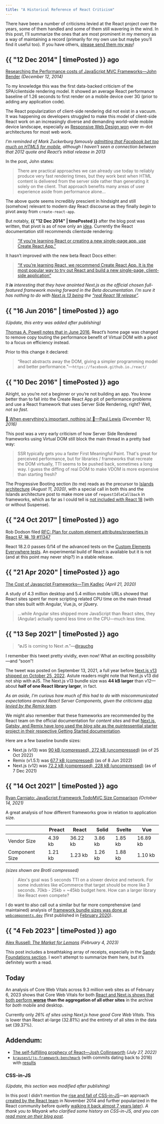 ```yaml
---
title: "A Historical Reference of React Criticism"
---
```

There have been a number of criticisms levied at the React project over the years, some of them handled and some of them still wavering in the wind. In this post, I’ll summarize the ones that are most prominent in my memory as a way of maintaining a record (primarily for my own use but maybe you’ll find it useful too). If you have others, [please send them my way](https://fediverse.zachleat.com/@zachleat)!

## {{ "12 Dec 2014" | timePosted }} ago

[Researching the Performance costs of JavaScript MVC Frameworks—John Bender](https://www.filamentgroup.com/lab/mv-initial-load-times/) _(December 12, 2014)_

To my knowledge this was the first data-backed criticism of the SPA/clientside rendering model. It showed an average React performance baseline of 1.26 seconds to first render on a mobile device over 3G (prior to adding any application code).

The React popularization of client-side rendering did not exist in a vacuum. It was happening _as_ developers struggled to make this model of client-side React work on an increasingly diverse and demanding world-wide mobile device landscape, especially as [Responsive Web Design won](https://www.zachleat.com/twitter/1262795599390420994) over m-dot architectures for most web work.

<div class="livedemo" data-demo-label="Side Note">

_I’m reminded of Mark Zuckerburg famously [admitting that Facebook bet _too much_ on HTML5 for mobile](https://www.youtube.com/watch?v=GBp_xCGIATk), although I haven’t seen a connection between that 2012 quote and React’s initial release in 2013_

</div>

In the post, John states:

> There are practical approaches we can already use today to reliably produce very fast rendering times, but they work best when HTML content is delivered from the server side rather than generating it solely on the client. That approach benefits many areas of user experience aside from performance alone…

The above quote seems incredibly prescient in hindsight and still (somehow) relevant to modern day React discourse as they finally _begin_ to pivot away from `create-react-app`.

But notably, **{{ "12 Dec 2014" | timePosted }}** after the blog post was written, that pivot is as of now only an [idea](https://github.com/reactjs/reactjs.org/pull/5487#issuecomment-1409720741). Currently the React documentation still recommends clientside rendering:

> [“If you’re learning React or creating a new single-page app, use Create React App.”](https://reactjs.org/docs/create-a-new-react-app.html#recommended-toolchains)

It hasn’t improved with the new beta React Docs either:

> [“If you’re learning React, we recommend Create React App. It is the most popular way to try out React and build a new single-page, client-side application”](https://beta.reactjs.org/learn/start-a-new-react-project)

<div class="livedemo" data-demo-label="Side Note">

_It **is** interesting that they have anointed Next.js as the official chosen full-featured framework moving forward in the Beta documentation. I’m sure it has nothing to do with [Next.js 13 being](https://twitter.com/RyanCarniato/status/1584973099740499968) the [“real React 18 release”](https://twitter.com/acdlite/status/1549853625673023488)._

</div>

## {{ "16 Jun 2016" | timePosted }} ago

_(Update, this entry was added after publishing)_

[Thomas A. Powell notes that in June 2016](https://fosstodon.org/@thomasapowell/109819540720439366), React’s home page was changed to remove copy touting the performance benefit of Virtual DOM with a pivot to a focus on efficiency instead.

Prior to this change it declared:

> “React abstracts away the DOM, giving a simpler programming model and better performance.”—`https://facebook.github.io./react/`

## {{ "10 Dec 2016" | timePosted }} ago

Alright, so you’re _not_ a beginner or you’re not building an app. You know better than to fall into the Create React App pit of performance problems and use a React framework that uses Server Side Rendering, right? Well, _not so fast_.

[🌟 When everything's important, nothing is! 🌟—Paul Lewis](https://aerotwist.com/blog/when-everything-is-important-nothing-is/) _(December 10, 2016)_

This post was a very early criticism of how Server Side Rendered frameworks using Virtual DOM still block the main thread in a pretty bad way:

> SSR typically gets you a faster First Meaningful Paint. That's great for perceived performance, but for libraries / frameworks that recreate the DOM virtually, TTI seems to be pushed back, sometimes a long way. I guess the diffing of real DOM to make VDOM is more expensive than starting fresh?

The Progressive Booting section (to me) reads as the precursor to [Islands architecture](https://jasonformat.com/islands-architecture/) _(August 11, 2020)_, with a special call in both this and the Islands architecture post to make more use of `requestIdleCallback` in frameworks, which as far as I could tell is [not included with React 18](https://github.com/facebook/react/issues/21662#issuecomment-859671432) (with or without Suspense).

## {{ "24 Oct 2017" | timePosted }} ago

Rob Dodson filed [RFC: Plan for custom element attributes/properties in React ~~17~~, ~~18~~, 19 #11347](https://github.com/facebook/react/issues/11347)

React 18.2.0 passes 0/14 of the advanced tests on the [Custom Elements Everywhere tests](https://custom-elements-everywhere.com/). An experimental build of React is available but it is not (and at this point may never ship?) in a stable release.

## {{ "21 Apr 2020" | timePosted }} ago

[The Cost of Javascript Frameworks—Tim Kadlec](https://timkadlec.com/remembers/2020-04-21-the-cost-of-javascript-frameworks/) _(April 21, 2020)_

A study of 4.3 million desktop and 5.4 million mobile URLs showed that React sites spent far more scripting related CPU time on the main thread than sites built with Angular, Vue.js, or jQuery.

> …while Angular sites shipped more JavaScript than React sites, they (Angular) actually spend less time on the CPU—much less time.

## {{ "13 Sep 2021" | timePosted }} ago

> “øJS is coming to Next 🔜”—[@rauchg](https://twitter.com/rauchg/status/1437494013137805312)

I remember this tweet pretty vividly, even now! What an exciting possibility—and “soon”!

The tweet was posted on September 13, 2021, a full year before [Next.js v13 shipped on October 25, 2022](https://nextjs.org/blog/next-13). Astute readers might note that Next.js v13 did not ship with øJS. The Next.js v13 bundle size was **44 kB larger** than v12—about **half of one React library larger**, in fact.

<div class="livedemo" data-demo-label="Side Note">

_As an aside, I’m curious how much of this had to do with miscommunicated expectations around React Server Components, given the criticisms [also levied by the Remix team](https://twitter.com/FredKSchott/status/1587095801917865984)._

</div>

We might also remember that these frameworks are recommended by the React team on the official documentation for _content sites_ and that [Next.js, Gatsby, and Remix have long used the _blog site_ as the quintessential starter project in their respective Getting Started documentation](/web/build-benchmark/).

Here are a few baseline bundle sizes:

* Next.js (v13) was [90 kB (compressed), 272 kB (uncompressed)](https://www.zachleat.com/twitter/1584995586918731776/) (as of 25 Oct 2022)
* Remix (v1.5.1) was [67.7 kB (compressed)](https://www.zachleat.com/twitter/1534588439580090368/) (as of 8 Jun 2022)
* Next.js (v12) was [72.2 kB (compressed), 228 kB (uncompressed)](https://www.zachleat.com/twitter/1468419834501337088) (as of 7 Dec 2021)


## {{ "14 Oct 2021" | timePosted }} ago

[Ryan Carniato: JavaScript Framework TodoMVC Size Comparison](https://dev.to/this-is-learning/javascript-framework-todomvc-size-comparison-504f) _(October 14, 2021)_

A great analysis of how different frameworks grow in relation to application size.

| |Preact|React|Solid|Svelte|Vue|
|---|---|---|---|---|---|
|Vendor Size|4.39 kb|36.22 kb|3.86 kb|1.85 kb|16.89 kb|
|Component Size|1.21 kb|1.23 kb|1.26 kb|1.88 kb|1.10 kb|

_(sizes shown are Brotli compressed)_

> Alex's goal was 5 seconds TTI on a slower device and network. For some industries like eCommerce that target should be more like 3 seconds. 70kb - 25kb = ~45kb budget here. How can a larger library like React even compete?

I do want to also call out a similar but far more comprehensive (and maintained) analysis of [framework bundle sizes was done at `webcomponents.dev`](https://webcomponents.dev/blog/all-the-ways-to-make-a-web-component/#bundle-size) (first published in [February 2020](https://webcomponents.dev/blog/all-the-ways-to-make-a-web-component-mar2020/)).

## {{ "4 Feb 2023" | timePosted }} ago

[Alex Russell: _The Market for Lemons_](https://infrequently.org/2023/02/the-market-for-lemons/) _(February 4, 2023)_

This post includes a breathtaking array of receipts, especially in the [Sandy Foundations section](https://infrequently.org/2023/02/the-market-for-lemons/#sandy-foundations). I won’t attempt to summarize them here, but it’s definitely worth a read.

## Today

An analysis of Core Web Vitals across 9.3 million web sites as of February 6, 2023 shows that Core Web Vitals for both [React and Next.js shows that both perform **worse**](https://lookerstudio.google.com/s/lD9m_MQgyGU) **than the aggregation of all other sites** in the archive for _both_ mobile and desktop.

Currently only _26% of sites using Next.js have good Core Web Vitals_. This is lower than React at-large (32.81%) and the entirety of all sites in the data set (39.37%).

## Addendum:

* [The self-fulfilling prophecy of React—Josh Collinsworth](https://joshcollinsworth.com/blog/self-fulfilling-prophecy-of-react) _(July 27, 2022)_
* [`krausest/js-framework-benchmark`](https://github.com/krausest/js-framework-benchmark) (with commits dating back to 2016) with [results](https://krausest.github.io/js-framework-benchmark/)

### CSS-in-JS

_(Update, this section was modified after publishing)_

In this post I didn’t mention the [rise and fall of CSS-in-JS](https://dev.to/srmagura/why-were-breaking-up-wiht-css-in-js-4g9b)—an approach [created by the React team](https://speakerdeck.com/vjeux/react-css-in-js) in November 2014 and further popularized in the React community before quietly [walking it back almost 7 years later](https://github.com/reactwg/react-18/discussions/110)). _A thank you to Mayank who clarified some history on CSS-in-JS, and you can [read more on their blog post](https://blog.mayank.co/is-css-in-js-actually-bad#heading-closing-thoughts)._